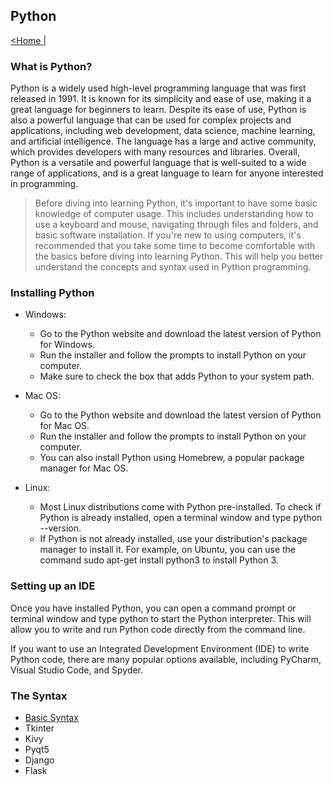 ## Python
[<Home |](../../../index.md)

### What is Python?
Python is a widely used high-level programming language that was first released in 1991. It is known for its simplicity and ease of use, making it a great language for beginners to learn. Despite its ease of use, Python is also a powerful language that can be used for complex projects and applications, including web development, data science, machine learning, and artificial intelligence. The language has a large and active community, which provides developers with many resources and libraries. Overall, Python is a versatile and powerful language that is well-suited to a wide range of applications, and is a great language to learn for anyone interested in programming.

> Before diving into learning Python, it's important to have some basic knowledge of computer usage. This includes understanding how to use a keyboard and mouse, navigating through files and folders, and basic software installation. If you're new to using computers, it's recommended that you take some time to become comfortable with the basics before diving into learning Python. This will help you better understand the concepts and syntax used in Python programming.

### Installing Python
* Windows:
    * Go to the Python website and download the latest version of Python for Windows.
    * Run the installer and follow the prompts to install Python on your computer.
    * Make sure to check the box that adds Python to your system path.

* Mac OS:
    * Go to the Python website and download the latest version of Python for Mac OS.
    * Run the installer and follow the prompts to install Python on your computer.
    * You can also install Python using Homebrew, a popular package manager for Mac OS.

* Linux:
    * Most Linux distributions come with Python pre-installed. To check if Python is already installed, open a terminal window and type python --version.
    * If Python is not already installed, use your distribution's package manager to install it. For example, on Ubuntu, you can use the command sudo apt-get install python3 to install Python 3.

### Setting up an IDE
Once you have installed Python, you can open a command prompt or terminal window and type python to start the Python interpreter. This will allow you to write and run Python code directly from the command line.

If you want to use an Integrated Development Environment (IDE) to write Python code, there are many popular options available, including PyCharm, Visual Studio Code, and Spyder.

### The Syntax
* [Basic Syntax](asset/syntax.md)
* Tkinter
* Kivy
* Pyqt5
* Django
* Flask